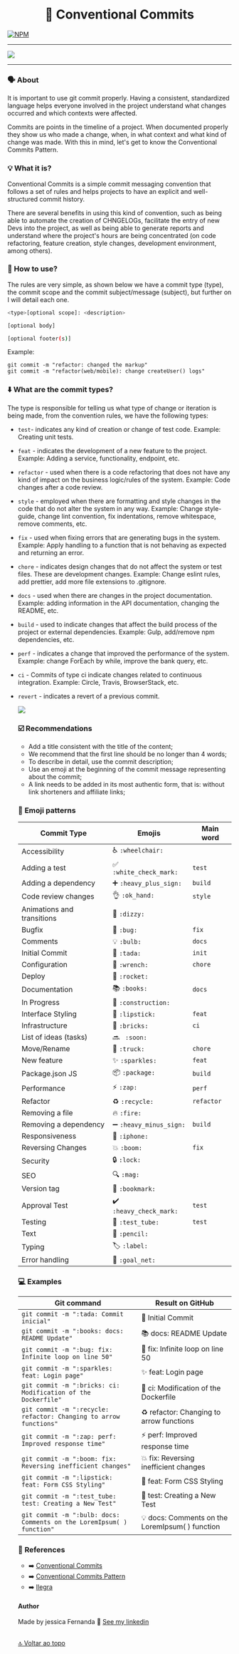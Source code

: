 <h1 align="center">
	📄 Conventional Commits
 </h1>

  [![NPM](https://img.shields.io/npm/l/react)](https://github.com/nandajfa/conventional_commits/blob/main/LICENSE)

---

  <img src="img/git.png">

---

### 🗣️ About

It is important to use git commit properly. Having a consistent, standardized language helps everyone involved in the project understand what changes occurred and which contexts were affected.

Commits are points in the timeline of a project. When documented properly they show us who made a change, when, in what context and what kind of change was made. With this in mind, let's get to know the Conventional Commits Pattern.

### 💡 What it is?

Conventional Commits is a simple commit messaging convention that follows a set of rules and helps projects to have an explicit and well-structured commit history.

There are several benefits in using this kind of convention, such as being able to automate the creation of CHNGELOGs, facilitate the entry of new Devs into the project, as well as being able to generate reports and understand where the project's hours are being concentrated (on code refactoring, feature creation, style changes, development environment, among others).

### 📝 How to use?

The rules are very simple, as shown below we have a commit type (type), the commit scope and the commit subject/message (subject), but further on I will detail each one.

```bash
<type>[optional scope]: <description>

[optional body]

[optional footer(s)]
```

Example:

```
git commit -m "refactor: changed the markup"
git commit -m "refactor(web/mobile): change createUser() logs"
```

### ⬇️ What are the commit types?

The type is responsible for telling us what type of change or iteration is being made, from the convention rules, we have the following types:

- `test`- indicates any kind of creation or change of test code. Example: Creating unit tests.

- `feat` - indicates the development of a new feature to the project. Example: Adding a service, functionality, endpoint, etc.

- `refactor` - used when there is a code refactoring that does not have any kind of impact on the business logic/rules of the system. Example: Code changes after a code review.

- `style` - employed when there are formatting and style changes in the code that do not alter the system in any way. Example: Change style-guide, change lint convention, fix indentations, remove whitespace, remove comments, etc.

- `fix` - used when fixing errors that are generating bugs in the system.
Example: Apply handling to a function that is not behaving as expected and returning an error.

- `chore` - indicates design changes that do not affect the system or test files. These are development changes. Example: Change eslint rules, add prettier, add more file extensions to .gitignore.

- `docs` -  used when there are changes in the project documentation.
Example: adding information in the API documentation, changing the README, etc.

- `build` - used to indicate changes that affect the build process of the project or external dependencies.
Example: Gulp, add/remove npm dependencies, etc.

- `perf` - indicates a change that improved the performance of the system.
Example: change ForEach by while, improve the bank query, etc.

- `ci` - Commits of type ci indicate changes related to continuous integration.
Example: Circle, Travis, BrowserStack, etc.

- `revert` - indicates a revert of a previous commit.

  <img src="img/commit.png">

  ### ☑️ Recommendations

  - Add a title consistent with the title of the content;
  - We recommend that the first line should be no longer than 4 words;
  - To describe in detail, use the commit description;
  - Use an emoji at the beginning of the commit message representing about the commit;
  - A link needs to be added in its most authentic form, that is: without link shorteners and affiliate links;

  ### 📍 Emoji patterns

  <table>
  <thead>
    <tr>
      <th>Commit Type</th>
      <th>Emojis</th>
      <th>Main word</th>
    </tr>
  </thead>
 <tbody>
    <tr>
      <td>Accessibility</td>
      <td>♿ <code>:wheelchair:</code></td>
      <td></td>
    </tr>
    <tr>
      <td>Adding a test</td>
      <td>✅ <code>:white_check_mark:</code></td>
      <td><code>test</code></td>
    </tr>
    <tr>
      <td>Adding a dependency</td>
      <td>➕ <code>:heavy_plus_sign:</code></td>
      <td><code>build</code></td>
    </tr>
    <tr>
      <td>Code review changes</td>
      <td>👌 <code>:ok_hand:</code></td>
      <td><code>style</code></td>
    </tr>
    <tr>
      <td>Animations and transitions</td>
      <td>💫 <code>:dizzy:</code></td>
      <td></td>
    </tr>
    <tr>
      <td>Bugfix</td>
      <td>🐛 <code>:bug:</code></td>
      <td><code>fix</code></td>
    </tr>
    <tr>
      <td>Comments</td>
      <td>💡 <code>:bulb:</code></td>
      <td><code>docs</code></td>
    </tr>
    <tr>
      <td>Initial Commit</td>
      <td>🎉 <code>:tada:</code></td>
      <td><code>init</code></td>
    </tr>
    <tr>
      <td>Configuration</td>
      <td>🔧 <code>:wrench:</code></td>
      <td><code>chore</code></td>
    </tr>
    <tr>
      <td>Deploy</td>
      <td>🚀 <code>:rocket:</code></td>
      <td></td>
    </tr>
    <tr>
      <td>Documentation</td>
      <td>📚 <code>:books:</code></td>
      <td><code>docs</code></td>
    </tr>
    <tr>
      <td>In Progress</td>
      <td>🚧 <code>:construction:</code></td>
      <td></td>
    </tr>
    <tr>
      <td>Interface Styling</td>
      <td>💄 <code>:lipstick:</code></td>
      <td><code>feat</code></td>
    </tr>
    <tr>
      <td>Infrastructure</td>
      <td>🧱 <code>:bricks:</code></td>
      <td><code>ci</code></td>
    </tr>
    <tr>
      <td>List of ideas (tasks)</td>
      <td>🔜 <code> :soon: </code></td>
      <td></td>
    </tr>
    <tr>
      <td>Move/Rename</td>
      <td>🚚 <code>:truck:</code></td>
      <td><code>chore</code></td>
    </tr>
    <tr>
      <td>New feature</td>
      <td>✨ <code>:sparkles:</code></td>
      <td><code>feat</code></td>
    </tr>
    <tr>
      <td>Package.json JS</td>
      <td>📦 <code>:package:</code></td>
      <td><code>build</code></td>
    </tr>
    <tr>
      <td>Performance</td>
      <td>⚡ <code>:zap:</code></td>
      <td><code>perf</code></td>
    </tr>
    <tr>
        <td>Refactor</td>
        <td>♻️ <code>:recycle:</code></td>
        <td><code>refactor</code></td>
    </tr>
    <tr>
      <td>Removing a file</td>
      <td>🔥 <code>:fire:</code></td>
      <td></td>
    </tr>
    <tr>
      <td>Removing a dependency</td>
      <td>➖ <code>:heavy_minus_sign:</code></td>
      <td><code>build</code></td>
    </tr>
    <tr>
      <td>Responsiveness</td>
      <td>📱 <code>:iphone:</code></td>
      <td></td>
    </tr>
    <tr>
      <td>Reversing Changes</td>
      <td>💥 <code>:boom:</code></td>
      <td><code>fix</code></td>
    </tr>
    <tr>
      <td>Security</td>
      <td>🔒️ <code>:lock:</code></td>
      <td></td>
    </tr>
    <tr>
      <td>SEO</td>
      <td>🔍️ <code>:mag:</code></td>
      <td></td>
    </tr>
    <tr>
      <td>Version tag</td>
      <td>🔖 <code>:bookmark:</code></td>
      <td></td>
    </tr>
    <tr>
      <td>Approval Test</td>
      <td>✔️ <code>:heavy_check_mark:</code></td>
      <td><code>test</code></td>
    </tr>
    <tr>
      <td>Testing</td>
      <td>🧪 <code>:test_tube:</code></td>
      <td><code>test</code></td>
    </tr>
    <tr>
      <td>Text</td>
      <td>📝 <code>:pencil:</code></td>
      <td></td>
    </tr>
    <tr>
      <td>Typing</td>
      <td>🏷️ <code>:label:</code></td>
      <td></td>
    </tr>
    <tr>
      <td>Error handling</td>
      <td>🥅 <code>:goal_net:</code></td>
      <td></td>
    </tr>
  </tbody>
</table>

### 💻 Examples
<table>
  <thead>
    <tr>
      <th>Git command</th>
      <th>Result on GitHub</th>
    </tr>
  </thead>
 <tbody>
    <tr>
      <td>
        <code>git commit -m ":tada: Commit inicial"</code>
      </td>
      <td>🎉 Initial Commit</td>
    </tr>
    <tr>
      <td>
        <code>git commit -m ":books: docs: README Update"</code>
      </td>
      <td>📚 docs: README Update</td>
    </tr>
    <tr>
      <td>
        <code>git commit -m ":bug: fix: Infinite loop on line 50"</code>
      </td>
      <td>🐛 fix: Infinite loop on line 50</td>
    </tr>
    <tr>
      <td>
        <code>git commit -m ":sparkles: feat: Login page"</code>
      </td>
      <td>✨ feat: Login page</td>
    </tr>
    <tr>
      <td>
        <code>git commit -m ":bricks: ci: Modification of the Dockerfile"</code>
      </td>
      <td>🧱 ci: Modification of the Dockerfile</td>
    </tr>
    <tr>
      <td>
        <code>git commit -m ":recycle: refactor: Changing to arrow functions"</code>
      </td>
      <td>♻️ refactor: Changing to arrow functions</td>
    </tr>
    <tr>
      <td>
        <code>git commit -m ":zap: perf: Improved response time"</code>
      </td>
      <td>⚡ perf: Improved response time</td>
    </tr>
    <tr>
      <td>
        <code>git commit -m ":boom: fix: Reversing inefficient changes"</code>
      </td>
      <td>💥 fix: Reversing inefficient changes</td>
    </tr>
    <tr>
      <td>
        <code>git commit -m ":lipstick: feat: Form CSS Styling"</code>
      </td>
      <td>💄 feat: Form CSS Styling</td>
    </tr>
    <tr>
      <td>
        <code>git commit -m ":test_tube: test: Creating a New Test"</code>
      </td>
      <td>🧪 test: Creating a New Test</td>
    </tr>
    <tr>
      <td>
        <code>git commit -m ":bulb: docs: Comments on the LoremIpsum( ) function"</code>
      </td>
      <td>💡 docs: Comments on the LoremIpsum( ) function</td>
    </tr>
  </tbody>
</table>

### 🔗 References

* ➡️ [Conventional Commits](https://www.conventionalcommits.org/en/v1.0.0/#specification)
* ➡️ [Conventional Commits Pattern](https://medium.com/linkapi-solutions/conventional-commits-pattern-3778d1a1e657)
* ➡️ [Ilegra](https://ilegra.com/blog/tudo-o-que-voce-precisa-saber-sobre-commits-semanticos/)

 #### Author

Made by jessica Fernanda 👋 [See my linkedin](https://www.linkedin.com/in/jessica-fernanda-alves-marques-106651205/)


<br>[🔝 Voltar ao topo](#conventional-commits) <br>
